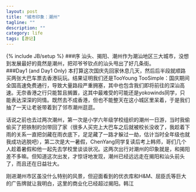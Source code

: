 ```yaml
---
layout: post
title: "城市印象：潮州"
tagline: ""
description: ""
category: life
tags: [游记]
---
```

{% include JB/setup %}
###序
汕头、揭阳、潮州作为潮汕地区三大城市，没想到发展最好的竟然是潮州，把邓爷爷钦点的汕头甩出了好几条街。  
###Day1 (and Day1 Only)
本打算这次国庆先回家休息几天，然后后半段就顺路买两张大巴车票去香港玩玩。结果证明我们还是TooYoung TooSimple：国庆期间全国高速免费通行，导致大量路段严重拥塞，其中也包含我们即将前往的深汕高速。无奈香港之行只能暂且搁置，这其中最难受的可能还是yokowinds同学，只能表达深深的同情。既然去不成香港，但也不能整天在这小城区里呆着，于是我们抽了一天让老爸带着到了邻市潮州逛逛。  

话说之前也去过两次潮州，第一次是小学六年级学校组织的潮州一日游，当时我偷偷买了把铁制的剑带回了家（很多人买完上大巴车之后就被校长没收了，我趁着下雨的关系一直把剑藏在雨衣底下，足足藏了一路才躲过一劫，估计当时全年级也就我成功逃脱吧），第二次是大一暑假，ChenYang同学复读后考上韩师，哥们几个人趁着暑假和他一起先去学校里谈谈状况。这两次出行对潮州的印象就是，和揭阳差不多嘛。但知道这次出发，才惊讶地发现，潮州已经远远走在揭阳和汕头前头了，而且还在日益壮大。  

刚进潮州市区虽没什么特别的风景，但迎面看到的优衣库和H&M、屈臣氏等巨大的广告牌就让我明白，这里的商业化已经超过揭阳。韩江